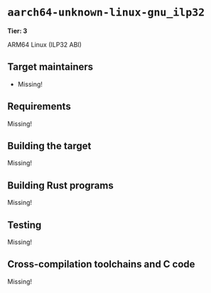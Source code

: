 # `aarch64-unknown-linux-gnu_ilp32`

**Tier: 3**

ARM64 Linux (ILP32 ABI)

## Target maintainers

- Missing!

## Requirements

Missing!

## Building the target

Missing!

## Building Rust programs

Missing!

## Testing

Missing!

## Cross-compilation toolchains and C code

Missing!
